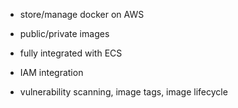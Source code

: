 * store/manage docker on AWS
* public/private images
* fully integrated with ECS
* IAM integration

* vulnerability scanning, image tags, image lifecycle

